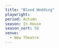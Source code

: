 ```yaml
---
title: "Blood Wedding"
playwright:
period: Autumn
season: In House
season_sort: 50
venue:
  - New Theatre
---
```

